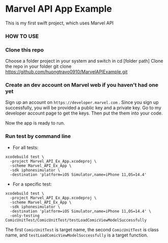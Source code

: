 # Marvel API App Example
This is my first swift project, which uses Marvel API

### HOW TO USE
### Clone this repo
Choose a folder project in your system and switch in cd [folder path]
Clone the repo in your folder git clone https://github.com/huongtravo0910/MarvelAPIExample.git

### Create an dev account on Marvel web if you haven't had one yet
Sign up an account on `https://developer.marvel.com` .
Since you sign up successfully, you will be provided a public key and a private key. Go to my developer account page to get the keys. Then put the them into your code.

Now the app is ready to run.


### Run test by command line
* For all tests: 
```
xcodebuild test \
  -project Marvel_API_Ex_App.xcodeproj \
  -scheme Marvel_API_Ex_App \
  -sdk iphonesimulator \
  -destination 'platform=iOS Simulator,name=iPhone 11,OS=14.4'
```

* For a specific test:
```
xcodebuild test \
  -project Marvel_API_Ex_App.xcodeproj \
  -scheme Marvel_API_Ex_App \
  -sdk iphonesimulator \
  -destination 'platform=iOS Simulator,name=iPhone 11,OS=14.4' \
  -only-testing ComicUnitTest/ComicUnitTest/testLoadComicViewModelSuccessfully
```
The first `ComicUnitTest` is target name, the second `ComicUnitTest` is class name, and `testLoadComicViewModelSuccessfully` is a target function.
